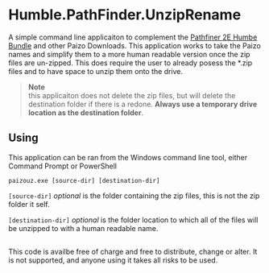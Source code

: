 # Humble.PathFinder.UnzipRename

A simple command line applicaiton to complement the [Pathfiner 2E Humbe Bundle](https://www.humblebundle.com/books/humble-rpg-bundle-pathfinder-second-edition-strength-thousands-paizo-books?hmb_source=humble_home&hmb_medium=product_tile&hmb_campaign=mosaic_section_3_layout_index_3_layout_type_threes_tile_index_3_c_humblerpgbundlepathfindersecondeditionstrengththousandspaizo_bookbundle) and other Paizo Downloads.  This application works to take the Paizo names and simplify them to a more human readable version once the zip files are un-zipped.  This does require the user to already posess the \*.zip files and to have space to unzip them onto the drive. 

> **Note**<br/>
> this applicaiton does not delete the zip files, but will delete the destination folder if there is a redone.  **Always use a temporary drive location
> as the destination folder**. 

## Using
This application can be ran from the Windows command line tool, either Command Prompt or PowerShell 

``` batch
paizouz.exe [source-dir] [destination-dir]
```
`[source-dir]` _optional_ is the folder containing the zip files, this is not the zip folder it self.

`[destination-dir]` _optional_ is the folder location to which all of the files will be unzipped to with a human readable name.

## 
This code is availbe free of charge and free to distribute, change or alter.  It is not supported, and anyone using it takes all risks to be used. 
